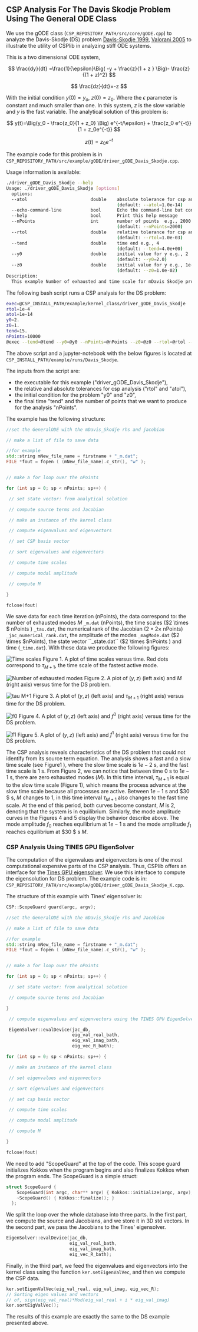 ## CSP Analysis For The Davis Skodje Problem Using The General ODE Class

We use the gODE class (``CSP_REPOSITORY_PATH/src/core/gODE.cpp``) to analyze the Davis-Skodje (DS) problem [Davis-Skodje 1999](https://aip.scitation.org/doi/10.1063/1.479372), [Valorani 2005](https://www.sciencedirect.com/science/article/pii/S0021999105001981) to illustrate the utility of CSPlib in analyzing stiff ODE systems.

This is a two dimensional ODE system,

$$ \frac{dy}{dt} =\frac{1}{\epsilon}\Big( -y + \frac{z}{1 + z } \Big)- \frac{z}{(1 + z)^2}
$$

$$
\frac{dz}{dt}=-z
$$

With the initial condition $y(0)=y_o$, $z(0)=z_0$. Where the $\epsilon$ parameter is constant and much smaller than one. In this system, $z$ is the slow variable and $y$ is the fast variable. The analytical solution of this problem is:

$$
y(t)=\Big(y_0 - \frac{z_0}{1 + z_0} \Big) e^{-t/\epsilon} + \frac{z_0 e^{-t}}{1 + z_0e^{-t}}
$$

$$
z(t)=z_0e^{-t}
$$

The example code for this problem is in ``CSP_REPOSITORY_PATH/src/example/gODE/driver_gODE_Davis_Skodje.cpp``.

Usage information is available:  

```bash
./driver_gODE_Davis_Skodje --help
Usage: ./driver_gODE_Davis_Skodje [options]
  options:
  --atol                        double    absolute tolerance for csp analysis e.g., 1e-8
                                          (default: --atol=1.0e-14)
  --echo-command-line           bool      Echo the command-line but continue as normal
  --help                        bool      Print this help message
  --nPoints                     int       number of points  e.g., 2000
                                          (default: --nPoints=2000)
  --rtol                        double    relative tolerance for csp analysis e.g., 1e-2
                                          (default: --rtol=1.0e-03)
  --tend                        double    time end e.g., 4
                                          (default: --tend=4.0e+00)
  --y0                          double    initial value for y e.g., 2
                                          (default: --y0=2.0)
  --z0                          double    initial value for y e.g., 1e-2
                                          (default: --z0=1.0e-02)
Description:
  This example Number of exhausted and time scale for mDavis Skodje problem
```

The following bash script runs a CSP analysis for the DS problem:

```bash
exec=@CSP_INSTALL_PATH/example/kernel_class/driver_gODE_Davis_Skodje
rtol=1e-4
atol=1e-14
y0=2.
z0=1.
tend=15.
nPoints=10000
@exec --tend=@tend --y0=@y0 --nPoints=@nPoints --z0=@z0 --rtol=@rtol --atol=@atol
```
 The above script and a jupyter-notebook with the below figures is located at ``CSP_INSTALL_PATH/example/runs/Davis_Skodje``.


 The inputs from the script are:
  * the executable for this example ("driver\_gODE\_Davis\_Skodje"),
  * the relative and absolute tolerances for csp analysis ("rtol" and "atol"),
  * the initial condition for the problem "y0" and "z0",
  * the final time "tend" and the number of points that we want to produce for the analysis "nPoints".



The example has the following structure:

 ```cpp
 //set the GeneralODE with the mDavis_Skodje rhs and jacobian

 // make a list of file to save data

//for example
 std::string mNew_file_name = firstname + "_m.dat";
 FILE *fout = fopen ( (mNew_file_name).c_str(), "w" );


 // make a for loop over the nPoints

 for (int sp = 0; sp < nPoints; sp++) {

  // set state vector: from analytical solution

  // compute source terms and Jacobian

  // make an instance of the kernel class

  // compute eigenvalues and eigenvectors

  // set CSP basis vector

  // sort eigenvalues and eigenvectors

  // compute time scales

  // compute modal amplitude

  // compute M

 }  

 fclose(fout)
 ```
We save data for each time iteration (nPoints), the data correspond to: the number of exhausted modes $M$ ``_m.dat`` (nPoints), the time scales ($2 \times $ nPoints ) ``_tau.dat``, the numerical rank of the Jacobian ($2 \times 2 \times$ nPoints) ``_jac_numerical_rank.dat``, the amplitude of the modes ``_magMode.dat`` ($2 \times $nPoints), the state vector ``_state.dat`` ($2 \times $nPoints ) and time (``_time.dat``).  With these data we produce the following figures:

![Time scales](src/markdown/Figures/Davis_Skodje/timescales.jpg)
Figure 1. A plot of time scales versus time. Red dots correspond to $\tau_{M+1}$, the time scale of the fastest active mode.

![Number of exhausted modes](src/markdown/Figures/Davis_Skodje/M.jpg)
Figure 2. A plot of $(y,z)$ (left axis) and $M$ (right axis) versus time for the DS problem.   

![tau M+1](src/markdown/Figures/Davis_Skodje/tau.jpg)
Figure 3.  A plot of $(y,z)$ (left axis) and $\tau_{M+1}$ (right axis) versus time for the DS problem.

![f0](src/markdown/Figures/Davis_Skodje/f0.jpg)
Figure 4. A plot of $(y,z)$ (left axis) and $f^0$ (right axis) versus time for the DS problem.

![f1](src/markdown/Figures/Davis_Skodje/f1.jpg)
Figure 5. A plot of $(y,z)$ (left axis) and $f^1$ (right axis) versus time for the DS problem.

The CSP analysis reveals characteristics of the DS problem that could not identify from its source term equation. The analysis shows a fast and a slow time scale (see Figure1 ), where the slow time scale is $1e-2$ s, and the fast time scale is $1$ s. From Figure 2, we can notice that between time $0$ s to $1e-1$ s, there are zero exhausted modes ($M$). In this time interval, $\tau_{M+1}$ is equal to the slow time scale (Figure 1), which means the process advance at the slow time scale because all processes are active.  Between  $1e-1$ s and $30 $ s, $M$ changes to 1, in this time interval $\tau_{M+1}$ also changes to the fast time scale. At the end of this period, both curves become constant, $M$ is 2, denoting that the system is in equilibrium. Similarly, the mode amplitude curves in the Figures 4 and 5 display the behavior describe above. The mode amplitude $f_0$ reaches equilibrium at  $1e-1$ s and the mode amplitude $f_1$ reaches equilibrium at $30 $ s $M$.

### CSP Analysis Using TINES GPU EigenSolver

The computation of the eigenvalues and eigenvectors is one of the most computational expensive parts of the CSP analysis. Thus, CSPlib offers an interface for the [Tines GPU eigensolver](#eigensolverwithtines). We use this interface to compute the eigensolution for DS problem.  The example code is in: ``CSP_REPOSITORY_PATH/src/example/gODE/driver_gODE_Davis_Skodje_K.cpp``.

The structure of this example with Tines' eigensolver is:  

```cpp
CSP::ScopeGuard guard(argc, argv);

//set the GeneralODE with the mDavis_Skodje rhs and Jacobian

// make a list of file to save data

//for example
std::string mNew_file_name = firstname + "_m.dat";
FILE *fout = fopen ( (mNew_file_name).c_str(), "w" );


// make a for loop over the nPoints

for (int sp = 0; sp < nPoints; sp++) {

 // set state vector: from analytical solution

 // compute source terms and Jacobian

}

 // compute eigenvalues and eigenvectors using the TINES GPU EigenSolver

 EigenSolver::evalDevice(jac_db,
                         eig_val_real_bath,
                         eig_val_imag_bath,
                         eig_vec_R_bath);

for (int sp = 0; sp < nPoints; sp++) {

 // make an instance of the kernel class

 // set eigenvalues and eigenvectors

 // sort eigenvalues and eigenvectors

 // set csp basis vector

 // compute time scales

 // compute modal amplitude

 // compute M

}  

fclose(fout)
```

We need to add "ScopeGuard" at the top of the code. This scope guard initializes Kokkos when the program begins and also finalizes Kokkos when the program ends. The ScopeGuard is a simple struct:

```cpp
struct ScopeGuard {
    ScopeGuard(int argc, char** argv) { Kokkos::initialize(argc, argv); }
    ~ScopeGuard() { Kokkos::finalize(); }
  };
```

We split the loop over the whole database into three parts. In the first part, we compute the source and Jacobians, and we store it in 3D std vectors. In the second part, we pass the Jacobians to the Tines' eigensolver.

```cpp
EigenSolver::evalDevice(jac_db,
                        eig_val_real_bath,
                        eig_val_imag_bath,
                        eig_vec_R_bath);
```
Finally, in the third part, we feed the eigenvalues and eigenvectors into the kernel class using the function ``ker.setEigenValVec``, and then we compute the CSP data.

```cpp
ker.setEigenValVec(eig_val_real, eig_val_imag, eig_vec_R);
// Sorting eigen values and vectors
// of, sign(eig_val_real)*Mod(eig_val_real + i * eig_val_imag)
ker.sortEigValVec();
```

The results of this example are exactly the same to the DS example presented above.  
